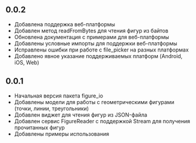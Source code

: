 ## 0.0.2

* Добавлена поддержка веб-платформы
* Добавлен метод readFromBytes для чтения фигур из байтов
* Обновлена документация с примерами для веб-платформы
* Добавлены условные импорты для поддержки веб-платформы
* Исправлены ошибки при работе с file_picker на разных платформах
* Добавлено явное указание поддерживаемых платформ (Android, iOS, Web)

## 0.0.1

* Начальная версия пакета figure_io
* Добавлены модели для работы с геометрическими фигурами (точки, линии, треугольники)
* Добавлен виджет для чтения фигур из JSON-файла
* Добавлен сервис FigureReader с поддержкой Stream для получения прочитанных фигур
* Добавлены примеры использования
